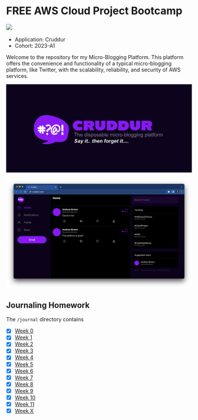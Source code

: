 # FREE AWS Cloud Project Bootcamp

![](https://codebuild.us-east-1.amazonaws.com/badges?uuid=eyJlbmNyeXB0ZWREYXRhIjoib3lNZW9WQXB3d05KRHowRzl5cXBNRE1aczhGd0xqaVRJdHpWR0Fpay9HdFZhWmlNaU9ZUWhLbFczSWNkQ0pOYUlTT2VyaWF0TTdTTm9MZWRoaksveWxzPSIsIml2UGFyYW1ldGVyU3BlYyI6InVOQkVYMFgzQWc1Y2NEVlQiLCJtYXRlcmlhbFNldFNlcmlhbCI6MX0%3D&branch=main)

- Application: Cruddur
- Cohort: 2023-A1

Welcome to the repository for my Micro-Blogging Platform. This platform offers the convenience and functionality of a typical micro-blogging platform, like Twitter, with the scalability, reliability, and security of AWS services.

![Cruddur Graphic](_docs/assets/cruddur-banner.jpg)

![Cruddur Screenshot](_docs/assets/cruddur-screenshot.png)


## Journaling Homework

The `/journal` directory contains

- [x] [Week 0](journal/week0.md)
- [x] [Week 1](journal/week1.md)
- [x] [Week 2](journal/week2.md)
- [x] [Week 3](journal/week3.md)
- [x] [Week 4](journal/week4.md)
- [x] [Week 5](journal/week5.md)
- [x] [Week 6](journal/week6.md)
- [x] [Week 7](journal/week7.md)
- [x] [Week 8](journal/week8.md)
- [x] [Week 9](journal/week9.md)
- [x] [Week 10](journal/week10.md)
- [x] [Week 11](journal/week11.md)
- [x] [Week X](journal/weekx.md)
